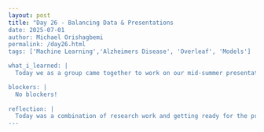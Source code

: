 ```yaml
---
layout: post
title: "Day 26 - Balancing Data & Presentations
date: 2025-07-01
author: Michael Orishagbemi
permalink: /day26.html
tags: ['Machine Learning','Alzheimers Disease', 'Overleaf', 'Models']

what_i_learned: |
  Today we as a group came together to work on our mid-summer presentation. We were able to sort out the roles each of us would have: I would introduce the group and give the summary of the project and I would also go over the literature review along with Roji & Nigam. Afterwards Deyo would come in and give the project summary and what our expected outcome is. Then starting with me we would talked about our acheivements and contributions to the project and what challenges we faced and how we were able to overcome them. Nigam would go over the data we found and then we would play our Demo Video of us going over one of the research papers we created. I also continued to do some work on my own research paper on the side, I was able to implement the custom ELM our mentors made into my work and was able to evaluate its metrics (Accuracy, MAE, RMSE).

blockers: |
  No blockers!
  
reflection: |
  Today was a combination of research work and getting ready for the presentation. Even though we assigned the roles we haven't finished our slides. Ms. Amara gave us a template for what we could say which was helpful and our high school teacher Mr. Ron was able to help us do a practice run for our Demo Video and how we can improve on our delivery. Deyo wants us to go for a more creative route for our presentation but our faculty mentor wants us to stick to the provided template so we'll see how that goes. Overall I hope we are able to do a good job. 
---
```

